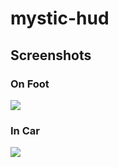 # mystic-hud

## Screenshots
### On Foot
![](https://cdn.izmystic.dev/images/pq27dp5h.png)

### In Car
![](https://cdn.izmystic.dev/images/rcac7j8i.png)
